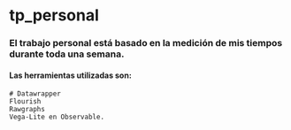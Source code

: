 # tp_personal

### El trabajo personal está basado en la medición de mis tiempos durante toda una semana.

#### Las herramientas utilizadas son: 
    # Datawrapper
    Flourish
    Rawgraphs
    Vega-Lite en Observable.
